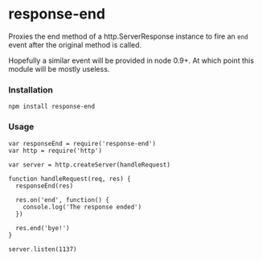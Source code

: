 # response-end

Proxies the end method of a http.ServerResponse instance to fire
an `end` event after the original method is called.

Hopefully a similar event will be provided in node 0.9+. At which
point this module will be mostly useless.

### Installation

    npm install response-end

### Usage

    var responseEnd = require('response-end')
    var http = require('http')

    var server = http.createServer(handleRequest)

    function handleRequest(req, res) {
      responseEnd(res)

      res.on('end', function() {
        console.log('The response ended')
      })

      res.end('bye!')
    }

    server.listen(1137)
